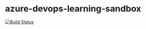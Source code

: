 # azure-devops-learning-sandbox

[![Build Status](https://dev.azure.com/barpel/azure-devops-learning-sandbox/_apis/build/status/azure-pipelines.yml?branchName=master)](https://dev.azure.com/barpel/azure-devops-learning-sandbox/_build/latest?definitionId=14&branchName=master)